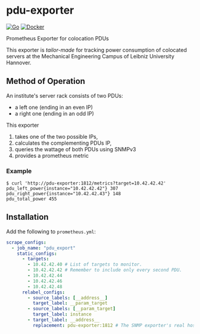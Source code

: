 # pdu-exporter

[![Go](https://github.com/j0hax/pdu-exporter/actions/workflows/go.yml/badge.svg)](https://github.com/j0hax/pdu-exporter/actions/workflows/go.yml)
[![Docker](https://github.com/j0hax/pdu-exporter/actions/workflows/docker-publish.yml/badge.svg)](https://github.com/j0hax/pdu-exporter/actions/workflows/docker-publish.yml)

Prometheus Exporter for colocation PDUs

This exporter is _tailor-made_ for tracking power consumption of colocated servers at the Mechanical Engineering Campus of Leibniz University Hannover.

## Method of Operation

An institute's server rack consists of two PDUs:
- a left one (ending in an even IP)
- a right one (ending in an odd IP)

This exporter
1. takes one of the two possible IPs,
2. calculates the complementing PDUs IP,
3. queries the wattage of both PDUs using SNMPv3
4. provides a prometheus metric

### Example

```console
$ curl 'http://pdu-exporter:1812/metrics?target=10.42.42.42'
pdu_left_power{instance="10.42.42.42"} 307
pdu_right_power{instance="10.42.42.43"} 148
pdu_total_power 455
```

## Installation

Add the following to `prometheus.yml`:

```yaml
scrape_configs:
  - job_name: "pdu_export"
    static_configs:
      - targets:
        - 10.42.42.40 # List of targets to monitor.
        - 10.42.42.42 # Remember to include only every second PDU.
        - 10.42.42.44
        - 10.42.42.46
        - 10.42.42.48
      relabel_configs:
        - source_labels: [__address__]
          target_label: __param_target
        - source_labels: [__param_target]
          target_label: instance
        - target_label: __address__
          replacement: pdu-exporter:1812 # The SNMP exporter's real hostname:port.
```
